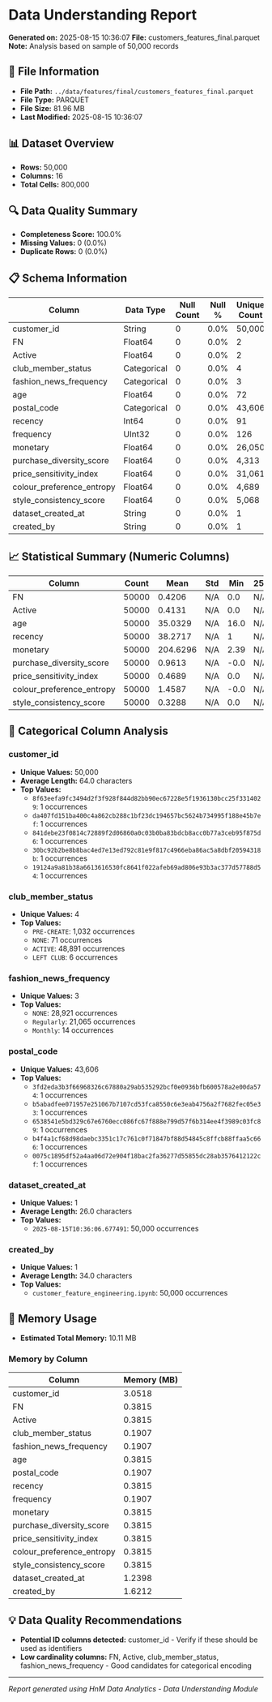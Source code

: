 # Data Understanding Report
**Generated on:** 2025-08-15 10:36:07
**File:** customers_features_final.parquet
**Note:** Analysis based on sample of 50,000 records

## 📄 File Information
- **File Path:** `../data/features/final/customers_features_final.parquet`
- **File Type:** PARQUET
- **File Size:** 81.96 MB
- **Last Modified:** 2025-08-15 10:36:07

## 📊 Dataset Overview
- **Rows:** 50,000
- **Columns:** 16
- **Total Cells:** 800,000

## 🔍 Data Quality Summary
- **Completeness Score:** 100.0%
- **Missing Values:** 0 (0.0%)
- **Duplicate Rows:** 0 (0.0%)

## 📋 Schema Information
| Column | Data Type | Null Count | Null % | Unique Count | Unique % |
|--------|-----------|------------|---------|--------------|----------|
| customer_id | String | 0 | 0.0% | 50,000 | 100.0% |
| FN | Float64 | 0 | 0.0% | 2 | 0.0% |
| Active | Float64 | 0 | 0.0% | 2 | 0.0% |
| club_member_status | Categorical | 0 | 0.0% | 4 | 0.01% |
| fashion_news_frequency | Categorical | 0 | 0.0% | 3 | 0.01% |
| age | Float64 | 0 | 0.0% | 72 | 0.14% |
| postal_code | Categorical | 0 | 0.0% | 43,606 | 87.21% |
| recency | Int64 | 0 | 0.0% | 91 | 0.18% |
| frequency | UInt32 | 0 | 0.0% | 126 | 0.25% |
| monetary | Float64 | 0 | 0.0% | 26,050 | 52.1% |
| purchase_diversity_score | Float64 | 0 | 0.0% | 4,313 | 8.63% |
| price_sensitivity_index | Float64 | 0 | 0.0% | 31,061 | 62.12% |
| colour_preference_entropy | Float64 | 0 | 0.0% | 4,689 | 9.38% |
| style_consistency_score | Float64 | 0 | 0.0% | 5,068 | 10.14% |
| dataset_created_at | String | 0 | 0.0% | 1 | 0.0% |
| created_by | String | 0 | 0.0% | 1 | 0.0% |

## 📈 Statistical Summary (Numeric Columns)
| Column | Count | Mean | Std | Min | 25% | 50% | 75% | Max |
|--------|-------|------|-----|-----|-----|-----|-----|-----|
| FN | 50000 | 0.4206 | N/A | 0.0 | N/A | N/A | N/A | 1.0 |
| Active | 50000 | 0.4131 | N/A | 0.0 | N/A | N/A | N/A | 1.0 |
| age | 50000 | 35.0329 | N/A | 16.0 | N/A | N/A | N/A | 92.0 |
| recency | 50000 | 38.2717 | N/A | 1 | N/A | N/A | N/A | 91 |
| monetary | 50000 | 204.6296 | N/A | 2.39 | N/A | N/A | N/A | 10500.579999999987 |
| purchase_diversity_score | 50000 | 0.9613 | N/A | -0.0 | N/A | N/A | N/A | 3.0945884966423414 |
| price_sensitivity_index | 50000 | 0.4689 | N/A | 0.0 | N/A | N/A | N/A | 2.502406831175997 |
| colour_preference_entropy | 50000 | 1.4587 | N/A | -0.0 | N/A | N/A | N/A | 4.249743855419998 |
| style_consistency_score | 50000 | 0.3288 | N/A | 0.0 | N/A | N/A | N/A | 1.0 |

## 📝 Categorical Column Analysis
### customer_id
- **Unique Values:** 50,000
- **Average Length:** 64.0 characters
- **Top Values:**
  - `8f63eefa9fc3494d2f3f928f844d82bb90ec67228e5f1936130bcc25f3314029`: 1 occurrences
  - `da407fd151ba400c4a862cb288c1bf23dc194657bc5624b734995f188e45b7ef`: 1 occurrences
  - `841debe23f0814c72889f2d06860a0c03b0ba83bdcb8acc0b77a3ceb95f875d6`: 1 occurrences
  - `30bc92b2be8b8bac4ed7e13ed792c81e9f817c4966eba86ac5a8dbf20594318b`: 1 occurrences
  - `19124a9a81b38a6613616530fc8641f022afeb69ad806e93b3ac377d57788d54`: 1 occurrences

### club_member_status
- **Unique Values:** 4
- **Top Values:**
  - `PRE-CREATE`: 1,032 occurrences
  - `NONE`: 71 occurrences
  - `ACTIVE`: 48,891 occurrences
  - `LEFT CLUB`: 6 occurrences

### fashion_news_frequency
- **Unique Values:** 3
- **Top Values:**
  - `NONE`: 28,921 occurrences
  - `Regularly`: 21,065 occurrences
  - `Monthly`: 14 occurrences

### postal_code
- **Unique Values:** 43,606
- **Top Values:**
  - `3fd2eda3b3f66968326c67880a29ab535292bcf0e0936bfb600578a2e00da574`: 1 occurrences
  - `b5abadfee071957e251067b7107cd53fca8550c6e3eab4756a2f7682fec05e33`: 1 occurrences
  - `6538541e5bd329c67e6760ecc086fc67f888e799d57f6b314ee4f3989c03fc89`: 1 occurrences
  - `b4f4a1cf68d98daebc3351c17c761c0f71847bf88d54845c8ffcb88ffaa5c666`: 1 occurrences
  - `0075c1895df52a4aa06d72e904f18bac2fa36277d55855dc28ab3576412122cf`: 1 occurrences

### dataset_created_at
- **Unique Values:** 1
- **Average Length:** 26.0 characters
- **Top Values:**
  - `2025-08-15T10:36:06.677491`: 50,000 occurrences

### created_by
- **Unique Values:** 1
- **Average Length:** 34.0 characters
- **Top Values:**
  - `customer_feature_engineering.ipynb`: 50,000 occurrences

## 💾 Memory Usage
- **Estimated Total Memory:** 10.11 MB

### Memory by Column
| Column | Memory (MB) |
|--------|-------------|
| customer_id | 3.0518 |
| FN | 0.3815 |
| Active | 0.3815 |
| club_member_status | 0.1907 |
| fashion_news_frequency | 0.1907 |
| age | 0.3815 |
| postal_code | 0.1907 |
| recency | 0.3815 |
| frequency | 0.1907 |
| monetary | 0.3815 |
| purchase_diversity_score | 0.3815 |
| price_sensitivity_index | 0.3815 |
| colour_preference_entropy | 0.3815 |
| style_consistency_score | 0.3815 |
| dataset_created_at | 1.2398 |
| created_by | 1.6212 |

## 💡 Data Quality Recommendations
- **Potential ID columns detected:** customer_id - Verify if these should be used as identifiers
- **Low cardinality columns:** FN, Active, club_member_status, fashion_news_frequency - Good candidates for categorical encoding

---
*Report generated using HnM Data Analytics - Data Understanding Module*